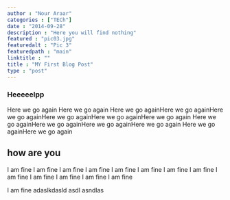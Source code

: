 ```yaml
---
author : "Nour Araar"
categories : ["TECh"]
date : "2014-09-28"
description : "Here you will find nothing"
featured : "pic03.jpg"
featuredalt : "Pic 3"
featuredpath : "main"
linktitle : ""
title : "MY First Blog Post"
type : "post"
---
```

### Heeeeelpp
Here we go again
Here we go again
Here we go againHere we go againHere we go againHere we go againHere we go againHere we go again
Here we go againHere we go againHere we go againHere we go again
Here we go againHere we go again

## how are you 
I am fine I am fine I am fine I am fine I am fine I am fine 
I am fine I am fine I am fine I am fine I am fine 
I am fine I am fine 

I am fine adaslkdasld
asdl asndlas

